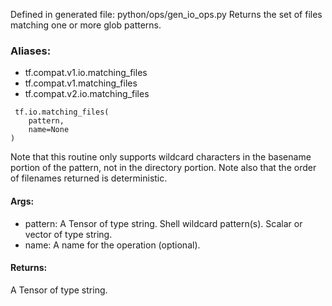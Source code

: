 Defined in generated file: python/ops/gen_io_ops.py
Returns the set of files matching one or more glob patterns.
### Aliases:
- tf.compat.v1.io.matching_files
- tf.compat.v1.matching_files
- tf.compat.v2.io.matching_files

```
 tf.io.matching_files(
    pattern,
    name=None
)
```
Note that this routine only supports wildcard characters in the basename portion of the pattern, not in the directory portion. Note also that the order of filenames returned is deterministic.
#### Args:
- pattern: A Tensor of type string. Shell wildcard pattern(s). Scalar or vector of type string.
- name: A name for the operation (optional).
#### Returns:
A Tensor of type string.
